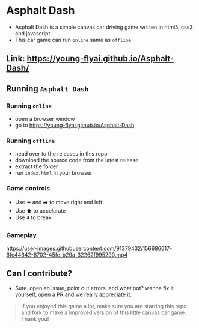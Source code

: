 # Asphalt Dash
- Asphalt Dash is a simple canvas car driving game written in html5, css3 and javascript
- This car game can run `online` same as `offline`

## Link: https://young-flyai.github.io/Asphalt-Dash/

## Running `Asphalt Dash`
### Running `online`
- open a browser window
- go to https://young-flyai.github.io/Asphalt-Dash

### Running `offline`
- head over to the releases in this repo
- download the source code from the latest release
- extract the folder
- run `index.html` in your browser

### Game controls
- Use ⬅️ and ➡️ to move right and left
- Use ⬆️ to accelarate
- Use ⬇️ to break

### Gameplay



https://user-images.githubusercontent.com/91379432/156686617-6fe44642-6702-45fe-b29a-32262f995290.mp4



## Can I contribute?
- Sure. open an issue, point out errors. and what not? wanna fix it yourself, open a PR and we really appreciate it.


> If you enjoyed this game a lot, make sure you are starring this repo and fork to make a improved version of this little canvas car game. Thank you!
